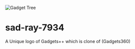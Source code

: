 ![Gadget Tree](https://user-images.githubusercontent.com/112754545/212953110-21d91936-833d-456b-be71-7c9396715598.png)
# sad-ray-7934
A Unique logo of Gadgets++ which is clone of (Gadgets360)
